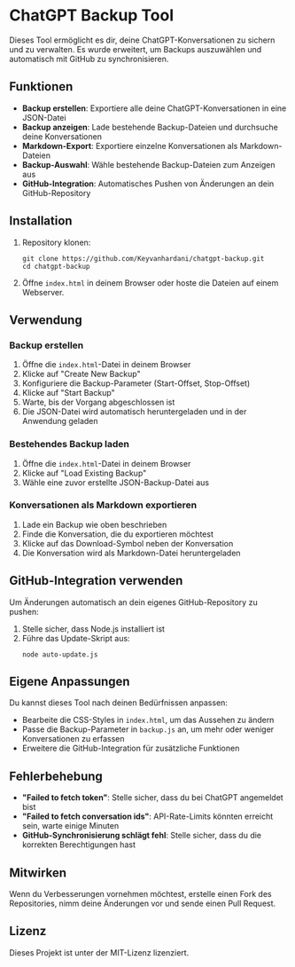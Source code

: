 # ChatGPT Backup Tool

Dieses Tool ermöglicht es dir, deine ChatGPT-Konversationen zu sichern und zu verwalten. Es wurde erweitert, um Backups auszuwählen und automatisch mit GitHub zu synchronisieren.

## Funktionen

- **Backup erstellen**: Exportiere alle deine ChatGPT-Konversationen in eine JSON-Datei
- **Backup anzeigen**: Lade bestehende Backup-Dateien und durchsuche deine Konversationen
- **Markdown-Export**: Exportiere einzelne Konversationen als Markdown-Dateien
- **Backup-Auswahl**: Wähle bestehende Backup-Dateien zum Anzeigen aus
- **GitHub-Integration**: Automatisches Pushen von Änderungen an dein GitHub-Repository

## Installation

1. Repository klonen:
   ```
   git clone https://github.com/Keyvanhardani/chatgpt-backup.git
   cd chatgpt-backup
   ```

2. Öffne `index.html` in deinem Browser oder hoste die Dateien auf einem Webserver.

## Verwendung

### Backup erstellen

1. Öffne die `index.html`-Datei in deinem Browser
2. Klicke auf "Create New Backup"
3. Konfiguriere die Backup-Parameter (Start-Offset, Stop-Offset)
4. Klicke auf "Start Backup"
5. Warte, bis der Vorgang abgeschlossen ist
6. Die JSON-Datei wird automatisch heruntergeladen und in der Anwendung geladen

### Bestehendes Backup laden

1. Öffne die `index.html`-Datei in deinem Browser
2. Klicke auf "Load Existing Backup"
3. Wähle eine zuvor erstellte JSON-Backup-Datei aus

### Konversationen als Markdown exportieren

1. Lade ein Backup wie oben beschrieben
2. Finde die Konversation, die du exportieren möchtest
3. Klicke auf das Download-Symbol neben der Konversation
4. Die Konversation wird als Markdown-Datei heruntergeladen

## GitHub-Integration verwenden

Um Änderungen automatisch an dein eigenes GitHub-Repository zu pushen:

1. Stelle sicher, dass Node.js installiert ist
2. Führe das Update-Skript aus:
   ```
   node auto-update.js
   ```

## Eigene Anpassungen

Du kannst dieses Tool nach deinen Bedürfnissen anpassen:

- Bearbeite die CSS-Styles in `index.html`, um das Aussehen zu ändern
- Passe die Backup-Parameter in `backup.js` an, um mehr oder weniger Konversationen zu erfassen
- Erweitere die GitHub-Integration für zusätzliche Funktionen

## Fehlerbehebung

- **"Failed to fetch token"**: Stelle sicher, dass du bei ChatGPT angemeldet bist
- **"Failed to fetch conversation ids"**: API-Rate-Limits könnten erreicht sein, warte einige Minuten
- **GitHub-Synchronisierung schlägt fehl**: Stelle sicher, dass du die korrekten Berechtigungen hast

## Mitwirken

Wenn du Verbesserungen vornehmen möchtest, erstelle einen Fork des Repositories, nimm deine Änderungen vor und sende einen Pull Request.

## Lizenz

Dieses Projekt ist unter der MIT-Lizenz lizenziert.
